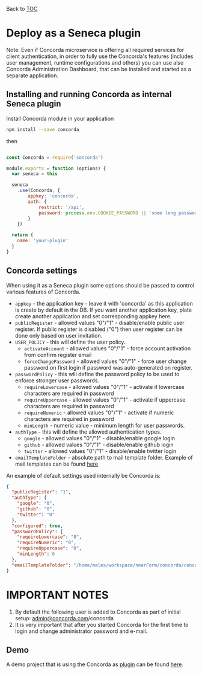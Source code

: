 Back to [TOC](../Readme.md)

# Deploy as a Seneca plugin

Note: Even if Concorda microservice is offering all required services for client authentication, in order to fully use the 
Concorda's features (includes user management, runtime configurations and others) you can use also Concorda Administration Dashboard, 
that can be installed and started as a separate application.

## Installing and running Concorda as internal Seneca plugin

Install Concorda module in your application

```sh
npm install --save concorda
```

then

```javascript

const Concorda = require('concorda')

module.exports = function (options) {
  var seneca = this

  seneca
    .use(Concorda, {
        appkey: 'concorda',
        auth: {
            restrict: '/api',
            password: process.env.COOKIE_PASSWORD || 'some long password'
        }    
    })

  return {
    name: 'your-plugin'
  }
}

```


## Concorda settings

When using it as a Seneca plugin some options should be passed to control various features of Concorda.

 * `appkey` - the application key - leave it with 'concorda' as this application is create by default in the DB. If you want another application key, plate create another application and set corresponding appkey here.
 * `publicRegister` - allowed values "0"/"1" - disable/enable public user register. If public register is disabled ("0") then user register can be done only based on user invitation.
 * `USER_POLICY` - this will define the user policy..
    * `activateAccount` - allowed values "0"/"1" - force account activation from confirm register email
    * `forceChangePassword` - allowed values "0"/"1" - force user change password on first login if password was auto-generated on register.
 * `passwordPolicy` - this will define the password policy to be used to enforce stronger user passwords.
    * `requireLowercase` - allowed values "0"/"1" - activate if lowercase characters are required in password
    * `requireUppercase` - allowed values "0"/"1" - activate if uppercase characters are required in password
    * `requireNumeric` - allowed values "0"/"1" - activate if numeric characters are required in password
    * `minLength` - numeric value - minimum length for user passwords.
 * `authType` - this will define the allowed authentication types.
    * `google` - allowed values "0"/"1" - disable/enable google login
    * `github` - allowed values "0"/"1" - disable/enable github login
    * `twitter` - allowed values "0"/"1" - disable/enable twitter login
 * `emailTemplateFolder` - absolute path to mail template folder. Example of mail templates can be found [here](https://github.com/Concorda/concorda/tree/master/lib/email-templates)
   
An example of default settings used internally be Concorda is:

```json
{
  "publicRegister": "1",
  "authType": {
    "google": "0",
    "github": "0",
    "twitter": "0"
  },
  "configured": true,
  "passwordPolicy": {
    "requireLowercase": "0",
    "requireNumeric": "0",
    "requireUppercase": "0",
    "minLength": 6
  },
  "emailTemplateFolder": "/home/malex/workspace/nearForm/concorda/concorda/lib/email-templates/"
}
```


IMPORTANT NOTES
===============

1. By default the following user is added to Concorda as part of initial setup: admin@concorda.com/concorda
2. It is very important that after you started Concorda for the first time to login and change administrator password and e-mail.

## Demo

A demo project that is using the Concorda as [plugin](https://github.com/Concorda/concorda-client-demo/blob/master/start_plugin.js) can be found [here](https://github.com/Concorda/concorda-client-demo).
